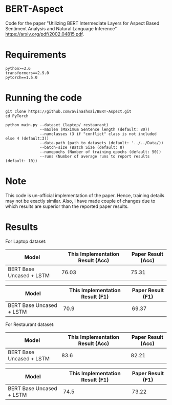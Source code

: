 # BERT-Aspect
Code for the paper "Utilizing BERT Intermediate Layers for Aspect Based Sentiment Analysis and Natural Language Inference" https://arxiv.org/pdf/2002.04815.pdf.

# Requirements
```
python>=3.6
transformers==2.9.0
pytorch==1.5.0
```
# Running the code
```
git clone https://github.com/avinashsai/BERT-Aspect.git
cd PyTorch
```
```
python main.py --dataset (laptop/ restaurant)
               --maxlen (Maximum Sentence length (default: 80))
               --numclasses (3 if "conflict" class is not included else 4 (default:3))
               --data-path (path to datasets (default: '../../Data/))
               --batch-size (Batch Size (default: 8)
               --numepochs (Number of training epochs (default: 50))
               --runs (Number of average runs to report results (default: 10))
```
# Note
This code is un-official implementation of the paper. Hence, training details may not be exactly similar. Also, I have made couple of changes due to which results are superior than the reported paper results.

# Results

For Laptop dataset:

| Model | This Implementation Result (Acc) | Paper Result (Acc) | 
|-------|----------------------------------|--------------------|
| BERT Base Uncased + LSTM | 76.03 | 75.31 |

| Model | This Implementation Result (F1) | Paper Result (F1) | 
|-------|----------------------------------|--------------------|
| BERT Base Uncased + LSTM | 70.9 | 69.37 |

For Restaurant dataset:

| Model | This Implementation Result (Acc) | Paper Result (Acc) | 
|-------|----------------------------------|--------------------|
| BERT Base Uncased + LSTM | 83.6 | 82.21 |

| Model | This Implementation Result (F1) | Paper Result (F1) | 
|-------|----------------------------------|--------------------|
| BERT Base Uncased + LSTM | 74.5 | 73.22 |

